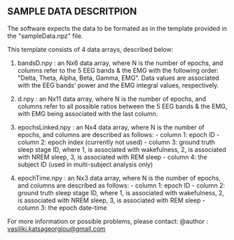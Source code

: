 ## SAMPLE DATA DESCRITPION

The software expects the data to be formated as in the template 
provided in the "sampleData.npz" file.

This template consists of 4 data arrays, described below:

1. bandsD.npy	    : an Nx6 data array, where N is the number of
	              epochs, and columns refer to the 5 EEG bands 
	              & the EMG with the following order:
	              "Delta, Theta, Alpha, Beta, Gamma, EMG".
	              Data values are associated with the EEG bands'
	              power and the EMG integral values, respectively.

2. d.npy    	    : an Nx11 data array, where N is the number of
	       	      epochs, and columns refer to all possible ratios 
	              between the 5 EEG bands & the EMG, with EMG being
	              associated with the last column.

3. epochsLinked.npy : an Nx4 data array, where N is the number of
	       	      epochs, and columns are described as follows:
		      - column 1: epoch ID
		      - column 2: epoch index (currently not used)
		      - column 3: ground truth sleep stage ID, where
				  1, is associated with wakefulness,
				  2, is associated with NREM sleep,
				  3, is associated with REM sleep
		      - column 4: the subject ID (used in multi-subject
				  analysis only)

4. epochTime.npy : an Nx3 data array, where N is the number of
	       	      epochs, and columns are described as follows:
		      - column 1: epoch ID
		      - column 2: ground truth sleep stage ID, where
				  1, is associated with wakefulness,
				  2, is associated with NREM sleep,
				  3, is associated with REM sleep
		      - column 3: the epoch date-time

For more information or possible problems, please contact:
@author : vasiliki.katsageorgiou@gmail.com
    
